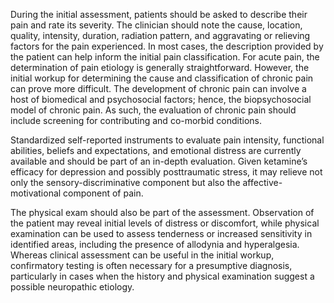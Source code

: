 During the initial assessment, patients should be asked to describe their pain and rate its severity. The clinician should note the cause, location, quality, intensity, duration, radiation pattern, and aggravating or relieving factors for the pain experienced. In most cases, the description provided by the patient can help inform the initial pain classification. For acute pain, the determination of pain etiology is generally straightforward. However, the initial workup for determining the cause and classification of chronic pain can prove more difficult. The development of chronic pain can involve a host of biomedical and psychosocial factors; hence, the biopsychosocial model of chronic pain. As such, the evaluation of chronic pain should include screening for contributing and co-morbid conditions.

Standardized self-reported instruments to evaluate pain intensity, functional abilities, beliefs and expectations, and emotional distress are currently available and should be part of an in-depth evaluation. Given ketamine’s efficacy for depression and possibly posttraumatic stress, it may relieve not only the sensory-discriminative component but also the affective-motivational component of pain.

The physical exam should also be part of the assessment. Observation of the patient may reveal initial levels of distress or discomfort, while physical examination can be used to assess tenderness or increased sensitivity in identified areas, including the presence of allodynia and hyperalgesia. Whereas clinical assessment can be useful in the initial workup, confirmatory testing is often necessary for a presumptive diagnosis, particularly in cases when the history and physical examination suggest a possible neuropathic etiology.